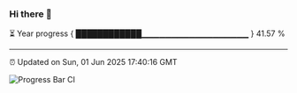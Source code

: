 ### Hi there 👋

⏳ Year progress { ████████████▁▁▁▁▁▁▁▁▁▁▁▁▁▁▁▁▁▁ } 41.57 %

---

⏰ Updated on Sun, 01 Jun 2025 17:40:16 GMT

![Progress Bar CI](https://github.com/IshwaranRudhara/GIT-ACTION/workflows/Progress%20Bar%20CI/badge.svg)
